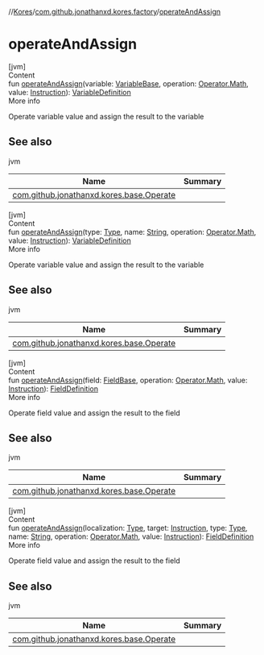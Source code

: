 //[Kores](../index.md)/[com.github.jonathanxd.kores.factory](index.md)/[operateAndAssign](operate-and-assign.md)



# operateAndAssign  
[jvm]  
Content  
fun [operateAndAssign](operate-and-assign.md)(variable: [VariableBase](../com.github.jonathanxd.kores.base/-variable-base/index.md), operation: [Operator.Math](../com.github.jonathanxd.kores.operator/-operator/-math/index.md), value: [Instruction](../com.github.jonathanxd.kores/-instruction/index.md)): [VariableDefinition](../com.github.jonathanxd.kores.base/-variable-definition/index.md)  
More info  


Operate variable value and assign the result to the variable



## See also  
  
jvm  
  
|  Name|  Summary| 
|---|---|
| <a name="com.github.jonathanxd.kores.factory//operateAndAssign/#com.github.jonathanxd.kores.base.VariableBase#com.github.jonathanxd.kores.operator.Operator.Math#com.github.jonathanxd.kores.Instruction/PointingToDeclaration/"></a>[com.github.jonathanxd.kores.base.Operate](../com.github.jonathanxd.kores.base/-operate/index.md)| <a name="com.github.jonathanxd.kores.factory//operateAndAssign/#com.github.jonathanxd.kores.base.VariableBase#com.github.jonathanxd.kores.operator.Operator.Math#com.github.jonathanxd.kores.Instruction/PointingToDeclaration/"></a>
  
  


[jvm]  
Content  
fun [operateAndAssign](operate-and-assign.md)(type: [Type](https://docs.oracle.com/javase/8/docs/api/java/lang/reflect/Type.html), name: [String](https://kotlinlang.org/api/latest/jvm/stdlib/kotlin/-string/index.html), operation: [Operator.Math](../com.github.jonathanxd.kores.operator/-operator/-math/index.md), value: [Instruction](../com.github.jonathanxd.kores/-instruction/index.md)): [VariableDefinition](../com.github.jonathanxd.kores.base/-variable-definition/index.md)  
More info  


Operate variable value and assign the result to the variable



## See also  
  
jvm  
  
|  Name|  Summary| 
|---|---|
| <a name="com.github.jonathanxd.kores.factory//operateAndAssign/#java.lang.reflect.Type#kotlin.String#com.github.jonathanxd.kores.operator.Operator.Math#com.github.jonathanxd.kores.Instruction/PointingToDeclaration/"></a>[com.github.jonathanxd.kores.base.Operate](../com.github.jonathanxd.kores.base/-operate/index.md)| <a name="com.github.jonathanxd.kores.factory//operateAndAssign/#java.lang.reflect.Type#kotlin.String#com.github.jonathanxd.kores.operator.Operator.Math#com.github.jonathanxd.kores.Instruction/PointingToDeclaration/"></a>
  
  


[jvm]  
Content  
fun [operateAndAssign](operate-and-assign.md)(field: [FieldBase](../com.github.jonathanxd.kores.base/-field-base/index.md), operation: [Operator.Math](../com.github.jonathanxd.kores.operator/-operator/-math/index.md), value: [Instruction](../com.github.jonathanxd.kores/-instruction/index.md)): [FieldDefinition](../com.github.jonathanxd.kores.base/-field-definition/index.md)  
More info  


Operate field value and assign the result to the field



## See also  
  
jvm  
  
|  Name|  Summary| 
|---|---|
| <a name="com.github.jonathanxd.kores.factory//operateAndAssign/#com.github.jonathanxd.kores.base.FieldBase#com.github.jonathanxd.kores.operator.Operator.Math#com.github.jonathanxd.kores.Instruction/PointingToDeclaration/"></a>[com.github.jonathanxd.kores.base.Operate](../com.github.jonathanxd.kores.base/-operate/index.md)| <a name="com.github.jonathanxd.kores.factory//operateAndAssign/#com.github.jonathanxd.kores.base.FieldBase#com.github.jonathanxd.kores.operator.Operator.Math#com.github.jonathanxd.kores.Instruction/PointingToDeclaration/"></a>
  
  


[jvm]  
Content  
fun [operateAndAssign](operate-and-assign.md)(localization: [Type](https://docs.oracle.com/javase/8/docs/api/java/lang/reflect/Type.html), target: [Instruction](../com.github.jonathanxd.kores/-instruction/index.md), type: [Type](https://docs.oracle.com/javase/8/docs/api/java/lang/reflect/Type.html), name: [String](https://kotlinlang.org/api/latest/jvm/stdlib/kotlin/-string/index.html), operation: [Operator.Math](../com.github.jonathanxd.kores.operator/-operator/-math/index.md), value: [Instruction](../com.github.jonathanxd.kores/-instruction/index.md)): [FieldDefinition](../com.github.jonathanxd.kores.base/-field-definition/index.md)  
More info  


Operate field value and assign the result to the field



## See also  
  
jvm  
  
|  Name|  Summary| 
|---|---|
| <a name="com.github.jonathanxd.kores.factory//operateAndAssign/#java.lang.reflect.Type#com.github.jonathanxd.kores.Instruction#java.lang.reflect.Type#kotlin.String#com.github.jonathanxd.kores.operator.Operator.Math#com.github.jonathanxd.kores.Instruction/PointingToDeclaration/"></a>[com.github.jonathanxd.kores.base.Operate](../com.github.jonathanxd.kores.base/-operate/index.md)| <a name="com.github.jonathanxd.kores.factory//operateAndAssign/#java.lang.reflect.Type#com.github.jonathanxd.kores.Instruction#java.lang.reflect.Type#kotlin.String#com.github.jonathanxd.kores.operator.Operator.Math#com.github.jonathanxd.kores.Instruction/PointingToDeclaration/"></a>
  
  



